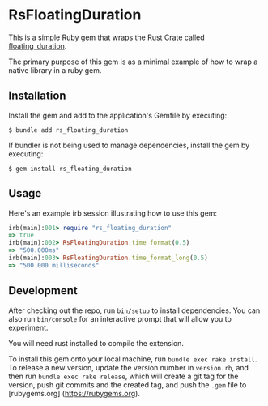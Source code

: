 # RsFloatingDuration

This is a simple Ruby gem that wraps the Rust Crate called
[floating_duration](https://github.com/torkleyy/floating-duration).

The primary purpose of this gem is as a minimal example of how to wrap a native
library in a ruby gem.

## Installation

Install the gem and add to the application's Gemfile by executing:

    $ bundle add rs_floating_duration

If bundler is not being used to manage dependencies, install the gem by executing:

    $ gem install rs_floating_duration

## Usage

Here's an example irb session illustrating how to use this gem:

```ruby
irb(main):001> require "rs_floating_duration"
=> true
irb(main):002> RsFloatingDuration.time_format(0.5)
=> "500.000ms"
irb(main):003> RsFloatingDuration.time_format_long(0.5)
=> "500.000 milliseconds"
```

## Development

After checking out the repo, run `bin/setup` to install dependencies. You can
also run `bin/console` for an interactive prompt that will allow you to
experiment.

You will need rust installed to compile the extension.

To install this gem onto your local machine, run `bundle exec rake install`. To
release a new version, update the version number in `version.rb`, and then run
`bundle exec rake release`, which will create a git tag for the version, push
git commits and the created tag, and push the `.gem` file to [rubygems.org]
(https://rubygems.org).
